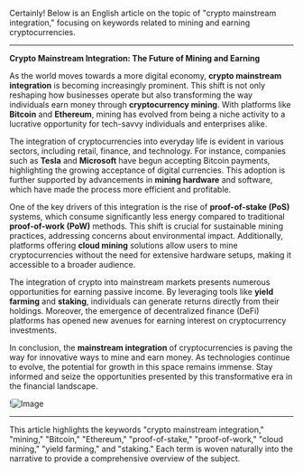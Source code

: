 Certainly! Below is an English article on the topic of "crypto mainstream integration," focusing on keywords related to mining and earning cryptocurrencies.

---

**Crypto Mainstream Integration: The Future of Mining and Earning**

As the world moves towards a more digital economy, **crypto mainstream integration** is becoming increasingly prominent. This shift is not only reshaping how businesses operate but also transforming the way individuals earn money through **cryptocurrency mining**. With platforms like **Bitcoin** and **Ethereum**, mining has evolved from being a niche activity to a lucrative opportunity for tech-savvy individuals and enterprises alike.

The integration of cryptocurrencies into everyday life is evident in various sectors, including retail, finance, and technology. For instance, companies such as **Tesla** and **Microsoft** have begun accepting Bitcoin payments, highlighting the growing acceptance of digital currencies. This adoption is further supported by advancements in **mining hardware** and software, which have made the process more efficient and profitable.

One of the key drivers of this integration is the rise of **proof-of-stake (PoS)** systems, which consume significantly less energy compared to traditional **proof-of-work (PoW)** methods. This shift is crucial for sustainable mining practices, addressing concerns about environmental impact. Additionally, platforms offering **cloud mining** solutions allow users to mine cryptocurrencies without the need for extensive hardware setups, making it accessible to a broader audience.

The integration of crypto into mainstream markets presents numerous opportunities for earning passive income. By leveraging tools like **yield farming** and **staking**, individuals can generate returns directly from their holdings. Moreover, the emergence of decentralized finance (DeFi) platforms has opened new avenues for earning interest on cryptocurrency investments.

In conclusion, the **mainstream integration** of cryptocurrencies is paving the way for innovative ways to mine and earn money. As technologies continue to evolve, the potential for growth in this space remains immense. Stay informed and seize the opportunities presented by this transformative era in the financial landscape.

!![Image](https://github.com/user-attachments/assets/590b50a7-4459-4e76-8a31-559aed223621)

--- 

This article highlights the keywords "crypto mainstream integration," "mining," "Bitcoin," "Ethereum," "proof-of-stake," "proof-of-work," "cloud mining," "yield farming," and "staking." Each term is woven naturally into the narrative to provide a comprehensive overview of the subject.